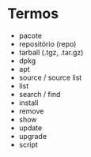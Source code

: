 # Termos

- pacote
- repositório (repo)
- tarball (.tgz, .tar.gz)
- dpkg
- apt
- source / source list
- list
- search / find
- install
- remove
- show
- update
- upgrade
- script